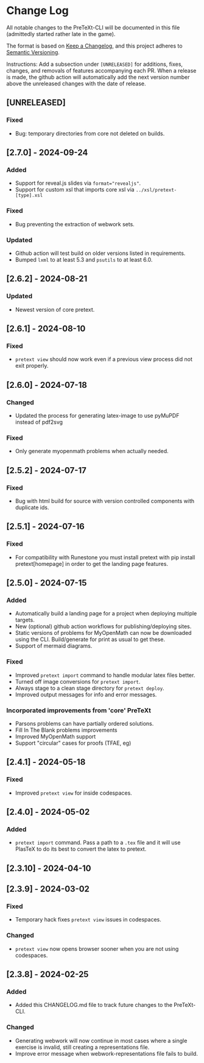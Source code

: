 # Change Log

All notable changes to the PreTeXt-CLI will be documented in this file (admittedly started rather late in the game).

The format is based on [Keep a Changelog](https://keepachangelog.com/en/1.0.0/),
and this project adheres to [Semantic Versioning](https://semver.org/spec/v2.0.0.html).

Instructions: Add a subsection under `[UNRELEASED]` for additions, fixes, changes, and removals of features accompanying each PR.  When a release is made, the github action will automatically add the next version number above the unreleased changes with the date of release.

## [UNRELEASED]

### Fixed

- Bug: temporary directories from core not deleted on builds.

## [2.7.0] - 2024-09-24

### Added

- Support for reveal.js slides via `format="revealjs"`.
- Support for custom xsl that imports core xsl via `../xsl/pretext-[type].xsl`

### Fixed

- Bug preventing the extraction of webwork sets.

### Updated

- Github action will test build on older versions listed in requirements.
- Bumped `lxml` to at least 5.3 and `psutils` to at least 6.0.

## [2.6.2] - 2024-08-21

### Updated

- Newest version of core pretext.

## [2.6.1] - 2024-08-10

### Fixed

- `pretext view` should now work even if a previous view process did not exit properly.

## [2.6.0] - 2024-07-18

### Changed

- Updated the process for generating latex-image to use pyMuPDF instead of pdf2svg

### Fixed

- Only generate myopenmath problems when actually needed.

## [2.5.2] - 2024-07-17

### Fixed

- Bug with html build for source with version controlled components with duplicate ids.

## [2.5.1] - 2024-07-16

### Fixed

- For compatibility with Runestone you must install pretext with pip install pretext[homepage] in order to get the landing page features.

## [2.5.0] - 2024-07-15

### Added

- Automatically build a landing page for a project when deploying multiple targets.
- New (optional) github action workflows for publishing/deploying sites.
- Static versions of problems for MyOpenMath can now be downloaded using the CLI.  Build/generate for print as usual to get these.
- Support of mermaid diagrams.

### Fixed

- Improved `pretext import` command to handle modular latex files better.
- Turned off image conversions for `pretext import`.
- Always stage to a clean stage directory for `pretext deploy`.
- Improved output messages for info and error messages.

### Incorporated improvements from 'core' PreTeXt

- Parsons problems can have partially ordered solutions.
- Fill In The Blank problems improvements
- Improved MyOpenMath support
- Support "circular" cases for proofs (TFAE, eg)

## [2.4.1] - 2024-05-18

### Fixed

- Improved `pretext view` for inside codespaces.

## [2.4.0] - 2024-05-02

### Added

- `pretext import` command.  Pass a path to a `.tex` file and it will use PlasTeX to do its best to convert the latex to pretext.

## [2.3.10] - 2024-04-10

## [2.3.9] - 2024-03-02

### Fixed

- Temporary hack fixes `pretext view` issues in codespaces.

### Changed

- `pretext view` now opens browser sooner when you are not using codespaces.

## [2.3.8] - 2024-02-25

### Added

- Added this CHANGELOG.md file to track future changes to the PreTeXt-CLI.

### Changed

- Generating webwork will now continue in most cases where a single exercise is invalid, still creating a representations file.
- Improve error message when webwork-representations file fails to build.